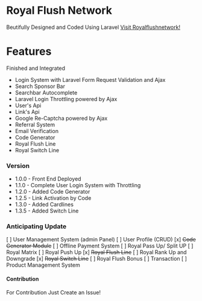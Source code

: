 # Royal Flush Network

Beutifully Designed and Coded Using Laravel
[Visit Royalflushnetwork!](http://royalflushnetwork.com)

# Features

Finished and Integrated

  * Login System with Laravel Form Request Validation and Ajax
  * Search Sponsor Bar
  * Searchbar Autocomplete
  * Laravel Login Throttling powered by Ajax
  * User's Api
  * Link's Api
  * Google Re-Captcha powered by Ajax
  * Referral System
  * Email Verification
  * Code Generator
  * Royal Flush Line
  * Royal Switch Line

### Version
* 1.0.0  - Front End Deployed
* 1.1.0  - Complete User Login System with Throttling
* 1.2.0 - Added Code Generator
* 1.2.5 - Link Activation by Code
* 1.3.0 - Added Cardlines
* 1.3.5 - Added Switch Line

### Anticipating Update

 [ ] User Management System (admin Panel)
 [ ] User Profile (CRUD)
 [x] ~~Code Generator Module~~
 [ ] Offline Payment System
 [ ] Royal Pass Up/ Split UP
 [ ] Royal Matrix
 [ ]  Royal Push Up
 [x] ~~Royal Flush Line~~
 [ ]  Royal Rank Up and Downgrade
 [x] ~~Royal Switch Line~~
 [ ] Royal Flush Bonus
 [ ] Transaction
 [ ] Product Management System

#### Contribution
For Contribution Just Create an Issue!
